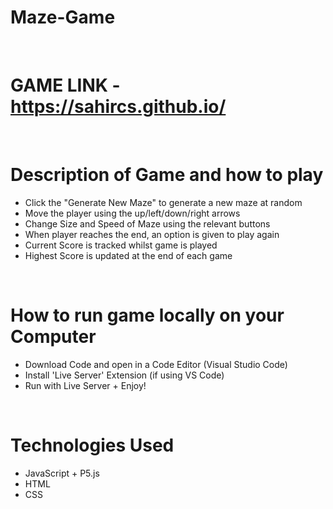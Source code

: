 # Maze-Game

<br>

 # GAME LINK - https://sahircs.github.io/ 

<br/>

# Description of Game and how to play 

- Click the "Generate New Maze" to generate a new maze at random
- Move the player using the up/left/down/right arrows
- Change Size and Speed of Maze using the relevant buttons
- When player reaches the end, an option is given to play again
- Current Score is tracked whilst game is played
- Highest Score is updated at the end of each game

<br/>

# How to run game locally on your Computer

- Download Code and open in a Code Editor (Visual Studio Code)
- Install 'Live Server' Extension (if using VS Code)
- Run with Live Server + Enjoy!

<br/>

# Technologies Used

- JavaScript + P5.js
- HTML
- CSS
